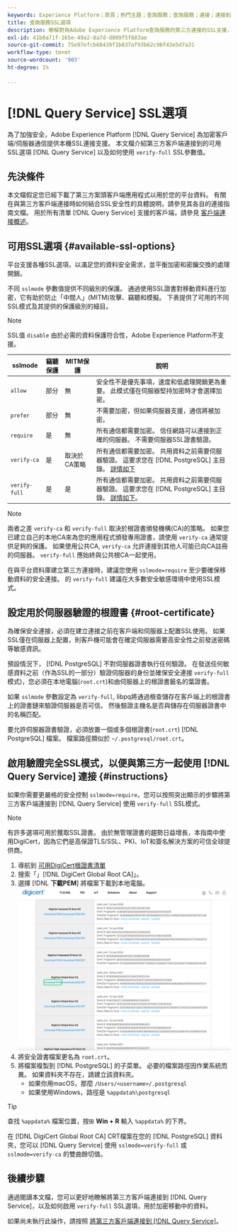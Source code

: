 ```yaml
---
keywords: Experience Platform；首頁；熱門主題；查詢服務；查詢服務；連接；連接到查詢服務；SSL;sslmode;
title: 查詢服務SSL選項
description: 瞭解對與Adobe Experience Platform查詢服務的第三方連接的SSL支援，以及如何使用驗證完全SSL模式進行連接。
exl-id: 41b0a71f-165e-49a2-8a7d-d809f5f683ae
source-git-commit: 75e97efcb68439f1b837af93b62c96f43e5d7a31
workflow-type: tm+mt
source-wordcount: '903'
ht-degree: 1%

---
```


# [!DNL Query Service] SSL選項

為了加強安全，Adobe Experience Platform [!DNL Query Service] 為加密客戶端/伺服器通信提供本機SSL連接支援。 本文檔介紹第三方客戶端連接到的可用SSL選項 [!DNL Query Service] 以及如何使用 `verify-full` SSL參數值。

## 先決條件

本文檔假定您已經下載了第三方案頭客戶端應用程式以用於您的平台資料。 有關在與第三方客戶端連接時如何結合SSL安全性的具體說明，請參見其各自的連接指南文檔。 用於所有清單 [!DNL Query Service] 支援的客戶端，請參見 [客戶端連接概述](./overview.md)。

## 可用SSL選項 {#available-ssl-options}

平台支援各種SSL選項，以滿足您的資料安全需求，並平衡加密和密鑰交換的處理開銷。

不同 `sslmode` 參數值提供不同級別的保護。 通過使用SSL證書對移動資料進行加密，它有助於防止「中間人」(MITM)攻擊、竊聽和模擬。 下表提供了可用的不同SSL模式及其提供的保護級別的細目。

>[!NOTE]
>
> SSL值 `disable` 由於必需的資料保護符合性，Adobe Experience Platform不支援。

| sslmode | 竊聽保護 | MITM保護 | 說明 |
|---|---|---|---|
| `allow` | 部分 | 無 | 安全性不是優先事項，速度和低處理開銷更為重要。 此模式僅在伺服器堅持加密時才會選擇加密。 |
| `prefer` | 部分 | 無 | 不需要加密，但如果伺服器支援，通信將被加密。 |
| `require` | 是 | 無 | 所有通信都需要加密。 信任網路可以連接到正確的伺服器。 不需要伺服器SSL證書驗證。 |
| `verify-ca` | 是 | 取決於CA策略 | 所有通信都需要加密。 共用資料之前需要伺服器驗證。 這要求您在 [!DNL PostgreSQL] 主目錄。 [詳情如下](#instructions) |
| `verify-full` | 是 | 是 | 所有通信都需要加密。 共用資料之前需要伺服器驗證。 這要求您在 [!DNL PostgreSQL] 主目錄。 [詳情如下](#instructions)。 |

>[!NOTE]
>
>兩者之差 `verify-ca` 和 `verify-full` 取決於根證書頒發機構(CA)的策略。 如果您已建立自己的本地CA來為您的應用程式頒發專用證書，請使用 `verify-ca` 通常提供足夠的保護。 如果使用公共CA, `verify-ca` 允許連接到其他人可能已向CA註冊的伺服器。 `verify-full` 應始終與公共根CA一起使用。

在與平台資料庫建立第三方連接時，建議您使用 `sslmode=require` 至少要確保移動資料的安全連接。 的 `verify-full` 建議在大多數安全敏感環境中使用SSL模式。

## 設定用於伺服器驗證的根證書 {#root-certificate}

為確保安全連接，必須在建立連接之前在客戶端和伺服器上配置SSL使用。 如果SSL僅在伺服器上配置，則客戶機可能會在確定伺服器需要高安全性之前發送密碼等敏感資訊。

預設情況下， [!DNL PostgreSQL] 不對伺服器證書執行任何驗證。 在發送任何敏感資料之前（作為SSL的一部分）驗證伺服器的身份並確保安全連接 `verify-full` 模式)，您必須在本地電腦(`root.crt`)和由伺服器上的根證書籤名的葉證書。

如果 `sslmode` 參數設定為 `verify-full`, libpq將通過檢查儲存在客戶端上的根證書上的證書鏈來驗證伺服器是否可信。 然後驗證主機名是否與儲存在伺服器證書中的名稱匹配。

要允許伺服器證書驗證，必須放置一個或多個根證書(`root.crt`) [!DNL PostgreSQL] 檔案。 檔案路徑類似於 `~/.postgresql/root.crt`。

## 啟用驗證完全SSL模式，以便與第三方一起使用 [!DNL Query Service] 連接 {#instructions}

如果你需要更嚴格的安全控制 `sslmode=require`，您可以按照突出顯示的步驟將第三方客戶端連接到 [!DNL Query Service] 使用 `verify-full` SSL模式。

>[!NOTE]
>
>有許多選項可用於獲取SSL證書。 由於無管理證書的趨勢日益增長，本指南中使用DigiCert，因為它們是高保證TLS/SSL、PKI、IoT和簽名解決方案的可信全球提供商。

1. 導航到 [可用DigiCert根證書清單](https://www.digicert.com/kb/digicert-root-certificates.htm)
1. 搜索「」[!DNL DigiCert Global Root CA]」。
1. 選擇 [!DNL **下載PEM**] 將檔案下載到本地電腦。
   ![突出顯示了帶有下載PEM的可用DigiCert根證書的清單。](../images/clients/ssl-modes/digicert.png)
1. 將安全證書檔案更名為 `root.crt`。
1. 將檔案複製到 [!DNL PostgreSQL] 的子菜單。 必要的檔案路徑因作業系統而異。 如果資料夾不存在，請建立該資料夾。
   - 如果你用macOS，那麼 `/Users/<username>/.postgresql`
   - 如果使用Windows，路徑是 `%appdata%\postgresql`

>[!TIP]
>
>查找 `%appdata%` 檔案位置，按⊞ **Win + R** 輸入 `%appdata%` 的下界。

在 [!DNL DigiCert Global Root CA] CRT檔案在您的 [!DNL PostgreSQL] 資料夾，您可以 [!DNL Query Service] 使用 `sslmode=verify-full` 或 `sslmode=verify-ca` 的雙曲餘切值。

## 後續步驟

通過閱讀本文檔，您可以更好地瞭解將第三方客戶端連接到 [!DNL Query Service]，以及如何啟用 `verify-full` SSL選項，用於加密移動中的資料。

如果尚未執行此操作，請按照 [將第三方客戶端連接到 [!DNL Query Service]](./overview.md)。
